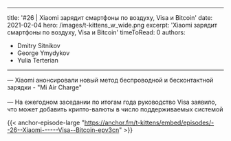 
---
title: '#26 | Xiaomi зарядит смартфоны по воздуху, Visa и Bitcoin'
date: 2021-02-04
hero: /images/t-kittens_w_wide.png
excerpt: 'Xiaomi зарядит смартфоны по воздуху, Visa и Bitcoin'
timeToRead: 0
authors:
  - Dmitry Sitnikov
  - George Ymydykov
  - Yulia Terterian
---

— Xiaomi анонсировали новый метод беспроводной и бесконтактной зарядки - "Mi Air Charge"
<br/><br/>— На ежегодном заседании по итогам года руководство Visa заявило, что может добавить крипто-валюты в число поддерживаемых системой

{{< anchor-episode-large "https://anchor.fm/t-kittens/embed/episodes/--26--Xiaomi------Visa--Bitcoin-epv3cn" >}}
